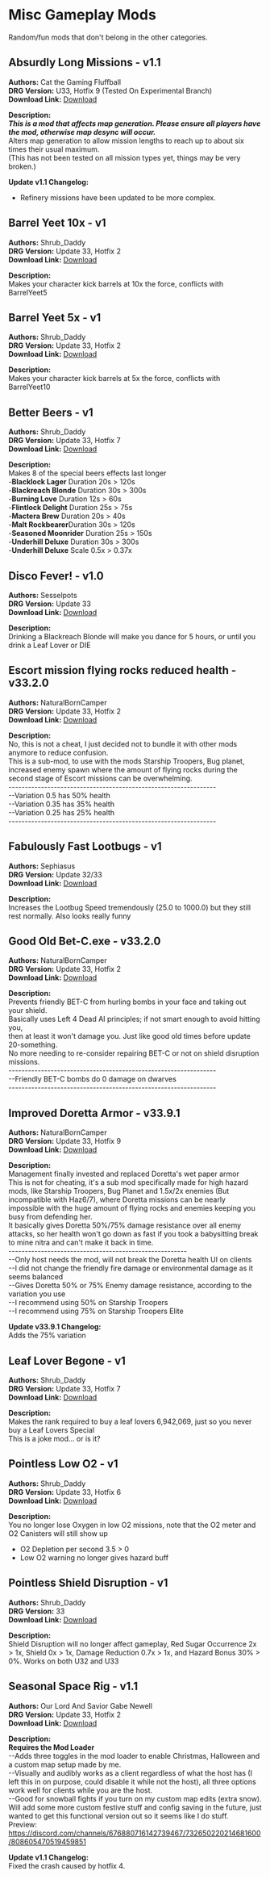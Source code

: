 # Misc Gameplay Mods

Random/fun mods that don't belong in the other categories.

<!-- mod list -->

## Absurdly Long Missions - v1.1
**Authors:** Cat the Gaming Fluffball  
**DRG Version:** U33, Hotfix 9 (Tested On Experimental Branch)  
**Download Link:** [Download](https://github.com/ArcticEcho/DRG-Mods/raw/72785dcf88cb7f69af53ae746801a7cf9f858e07/Gameplay/Misc/Absurdly%20Long%20Missions%20-%20V1.1%20_P.pak)  

**Description:**  
***This is a mod that affects map generation. Please ensure all players have the mod, otherwise map desync will occur.***  
Alters map generation to allow mission lengths to reach up to about six times their usual maximum.  
(This has not been tested on all mission types yet, things may be very broken.)

**Update v1.1 Changelog:**  
- Refinery missions have been updated to be more complex.

## Barrel Yeet 10x - v1
**Authors:** Shrub_Daddy  
**DRG Version:** Update 33, Hotfix 2  
**Download Link:** [Download](https://github.com/ArcticEcho/DRG-Mods/raw/bdbc2dc966cfbbf470687d544a66f412e8dbc5cb/Gameplay/Misc/Barrel%20Yeet%2010x%20-%20V1%20_P.pak)  

**Description:**  
Makes your character kick barrels at 10x the force, conflicts with BarrelYeet5

## Barrel Yeet 5x - v1
**Authors:** Shrub_Daddy  
**DRG Version:** Update 33, Hotfix 2  
**Download Link:** [Download](https://github.com/ArcticEcho/DRG-Mods/raw/08297e8e258b12395dea21ef97e379f46c7c6548/Gameplay/Misc/Barrel%20Yeet%205x%20-%20V1%20_P.pak)  

**Description:**  
Makes your character kick barrels at 5x the force, conflicts with BarrelYeet10

## Better Beers - v1
**Authors:** Shrub_Daddy  
**DRG Version:** Update 33, Hotfix 7  
**Download Link:** [Download](https://github.com/ArcticEcho/DRG-Mods/raw/36df3c1d12acccae46c57595bfc25feea08fd720/Gameplay/Misc/Better%20Beers%20-%20V1%20_P.pak)  

**Description:**  
Makes 8 of the special beers effects last longer  
-**Blacklock Lager** Duration 20s > 120s  
-**Blackreach Blonde** Duration 30s > 300s  
-**Burning Love** Duration 12s > 60s  
-**Flintlock Delight** Duration 25s > 75s  
-**Mactera Brew** Duration 20s > 40s  
-**Malt Rockbearer**Duration 30s > 120s  
-**Seasoned Moonrider** Duration 25s > 150s  
-**Underhill Deluxe** Duration 30s > 300s  
-**Underhill Deluxe** Scale 0.5x > 0.37x

## Disco Fever! - v1.0
**Authors:** Sesselpots  
**DRG Version:** Update 33  
**Download Link:** [Download](https://github.com/ArcticEcho/DRG-Mods/raw/3c0e3669560418544dbb3d0f9db6bd0b94d40f0b/Gameplay/Misc/Disco%20Fever%21%20-%20V1.0%20_P.pak)  

**Description:**  
Drinking a Blackreach Blonde will make you dance for 5 hours, or until you drink a Leaf Lover or DIE

## Escort mission flying rocks reduced health - v33.2.0
**Authors:** NaturalBornCamper  
**DRG Version:** Update 33, Hotfix 2  
**Download Link:** [Download](https://github.com/ArcticEcho/DRG-Mods/raw/86733ac3d947271d77ac7ffc233ea5f213421a2d/Gameplay/Misc/Escort%20Mission%20Flying%20Rocks%20Reduced%20Health%20-%20V33.2.0.zip)  

**Description:**  
No, this is not a cheat, I just decided not to bundle it with other mods anymore to reduce confusion.  
This is a sub-mod, to use with the mods Starship Troopers, Bug planet, increased enemy spawn where the amount of flying rocks during the second stage of Escort missions can be overwhelming.  
\----------------------------------------------------------------  
--Variation 0.5 has 50% health  
--Variation 0.35 has 35% health  
--Variation 0.25 has 25% health  
\----------------------------------------------------------------

## Fabulously Fast Lootbugs - v1
**Authors:** Sephiasus  
**DRG Version:** Update 32/33  
**Download Link:** [Download](https://github.com/ArcticEcho/DRG-Mods/raw/9c77d3abd203ee52182ff8bfd295653824f7ad30/Gameplay/Misc/Fabulously%20Fast%20Lootbugs%20-%20V1%20_P.pak)  

**Description:**  
Increases the Lootbug Speed tremendously  (25.0 to 1000.0) but they still rest normally. Also looks really funny

## Good Old Bet-C.exe - v33.2.0
**Authors:** NaturalBornCamper  
**DRG Version:** Update 33, Hotfix 2  
**Download Link:** [Download](https://github.com/ArcticEcho/DRG-Mods/raw/b76ccc71de1d2cfc5ceaf69fa73bca1e70a287f6/Gameplay/Misc/Good%20Old%20Bet-C.exe%20-%20V33.2.0%20_P.pak)  

**Description:**  
Prevents friendly BET-C from hurling bombs in your face and taking out your shield.  
Basically uses Left 4 Dead AI principles; if not smart enough to avoid hitting you,  
then at least it won't damage you. Just like good old times before update 20-something.  
No more needing to re-consider repairing BET-C or not on shield disruption missions.   
\----------------------------------------------------------------  
--Friendly BET-C bombs do 0 damage on dwarves  
\----------------------------------------------------------------

## Improved Doretta Armor - v33.9.1
**Authors:** NaturalBornCamper  
**DRG Version:** Update 33, Hotfix 9  
**Download Link:** [Download](https://github.com/ArcticEcho/DRG-Mods/raw/31eda765d9244e445d2e2a9f27defdc19ec7f316/Gameplay/Misc/Improved%20Doretta%20Armor%20-%20V33.9.1.zip)  

**Description:**  
Management finally invested and replaced Doretta's wet paper armor  
This is not for cheating, it's a sub mod specifically made for high hazard mods, like Starship Troopers, Bug Planet and 1.5x/2x enemies (But incompatible with Haz6/7), where Doretta missions can be nearly impossible with the huge amount of flying rocks and enemies keeping you busy from defending her.  
It basically gives Doretta 50%/75% damage resistance over all enemy attacks, so her health won't go down as fast if you took a babysitting break to mine nitra and can't make it back in time.  
\-------------------------------------------------------  
--Only host needs the mod, will not break the Doretta health UI on clients  
--I did not change the friendly fire damage or environmental damage as it seems balanced  
--Gives Doretta 50% or 75% Enemy damage resistance, according to the variation you use  
--I recommend using 50% on Starship Troopers  
--I recommend using 75% on Starship Troopers Elite

**Update v33.9.1 Changelog:**  
Adds the 75% variation

## Leaf Lover Begone - v1
**Authors:** Shrub_Daddy  
**DRG Version:** Update 33, Hotfix 7  
**Download Link:** [Download](https://github.com/ArcticEcho/DRG-Mods/raw/5edc5fecfa9b124fb36897210c0fbb6520d21c33/Gameplay/Misc/Leaf%20Lover%20Begone%20-%20V1%20_P.pak)  

**Description:**  
Makes the rank required to buy a leaf lovers 6,942,069, just so you never buy a Leaf Lovers Special  
This is a joke mod... or is it?

## Pointless Low O2 - v1
**Authors:** Shrub_Daddy  
**DRG Version:** Update 33, Hotfix 6  
**Download Link:** [Download](https://github.com/ArcticEcho/DRG-Mods/raw/9996f2f46eb92508992f61614fc6d1a8bc70c5fc/Gameplay/Misc/Pointless%20Low%20O2%20-%20V1%20_P.pak)  

**Description:**  
You no longer lose Oxygen in low O2 missions, note that the O2 meter and O2 Canisters will still show up   
- O2 Depletion per second 3.5 > 0  
- Low O2 warning no longer gives hazard buff

## Pointless Shield Disruption - v1
**Authors:** Shrub_Daddy  
**DRG Version:** 33  
**Download Link:** [Download](https://github.com/ArcticEcho/DRG-Mods/raw/2b8f0abe2b1828325f53dc456cdc207841af30b5/Gameplay/Misc/Pointless%20Shield%20Disruption%20-%20V1%20_P.pak)  

**Description:**  
Shield Disruption will no longer affect gameplay, Red Sugar Occurrence 2x > 1x, Shield 0x > 1x, Damage Reduction 0.7x > 1x, and Hazard Bonus 30% > 0%. Works on both U32 and U33

## Seasonal Space Rig - v1.1
**Authors:** Our Lord And Savior Gabe Newell  
**DRG Version:** Update 33, Hotfix 2  
**Download Link:** [Download](https://github.com/ArcticEcho/DRG-Mods/raw/d87043d07903268cd5f5e7594ebece60aefd7c56/Gameplay/Misc/Seasonal%20Space%20Rig%20-%20V1.1%20_P.pak)  

**Description:**  
**Requires the Mod Loader**  
--Adds three toggles in the mod loader to enable Christmas, Halloween and a custom map setup made by me.  
--Visually and audibly works as a client regardless of what the host has (I left this in on purpose, could disable it while not the host), all three options work well for clients while you are the host.  
--Good for snowball fights if you turn on my custom map edits (extra snow).  Will add some more custom festive stuff and config saving in the future, just wanted to get this functional version out so it seems like I do stuff.  
Preview: https://discord.com/channels/676880716142739467/732650220214681600/808605470519459851

**Update v1.1 Changelog:**  
Fixed the crash caused by hotfix 4.